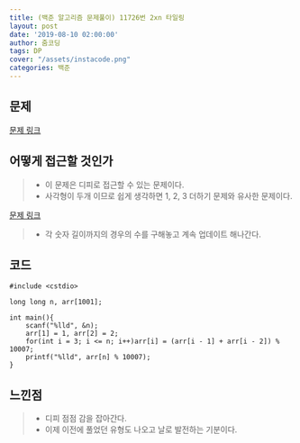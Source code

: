 ```yaml
---
title: (백준 알고리즘 문제풀이) 11726번 2xn 타일링
layout: post
date: '2019-08-10 02:00:00'
author: 줌코딩
tags: DP
cover: "/assets/instacode.png"
categories: 백준
---
```


## 문제

[문제 링크](https://www.acmicpc.net/problem/11726)

## 어떻게 접근할 것인가

>* 이 문제은 디피로 접근할 수 있는 문제이다.
>* 사각형이 두개 이므로 쉽게 생각하면 1, 2, 3 더하기 문제와 유사한 문제이다.

[문제 링크](https://www.acmicpc.net/problem/9095)

>* 각 숫자 길이까지의 경우의 수를 구해놓고 계속 업데이트 해나간다.

## 코드

    #include <cstdio>

    long long n, arr[1001];

    int main(){
        scanf("%lld", &n);
        arr[1] = 1, arr[2] = 2;
        for(int i = 3; i <= n; i++)arr[i] = (arr[i - 1] + arr[i - 2]) % 10007;
        printf("%lld", arr[n] % 10007);
    }

## 느낀점

>* 디피 점점 감을 잡아간다.
>* 이제 이전에 풀었던 유형도 나오고 날로 발전하는 기분이다.
